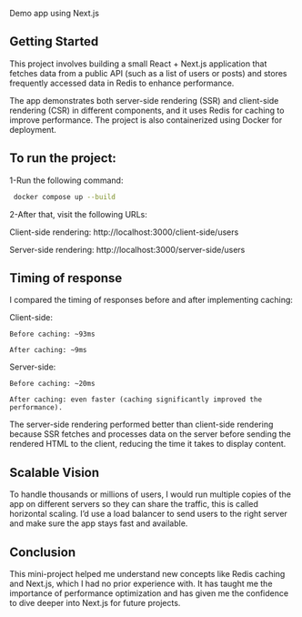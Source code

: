 
Demo app using Next.js

## Getting Started


  This project involves building a small React + Next.js application that fetches data from a public API
  (such as a list of users or posts) and stores frequently accessed data in Redis to enhance performance.
  
  The app demonstrates both server-side rendering (SSR) and client-side rendering (CSR) in different components, 
  and it uses Redis for caching to improve performance. 
  The project is also containerized using Docker for deployment.


## To run the project:

1-Run the following command:
  ```bash
   docker compose up --build
 ```
2-After that, visit the following URLs:

  Client-side rendering: http://localhost:3000/client-side/users
  
  Server-side rendering: http://localhost:3000/server-side/users

## Timing of response

  I compared the timing of responses before and after implementing caching:
  
  Client-side:
  
    Before caching: ~93ms
    
    After caching: ~9ms
  
  Server-side:
  
    Before caching: ~20ms
    
    After caching: even faster (caching significantly improved the performance).
  
  The server-side rendering performed better than client-side rendering because SSR fetches and processes 
  data on the server before sending the rendered HTML to the client, reducing the time it takes to display content.
  

## Scalable Vision

  To handle thousands or millions of users, I would run multiple copies of the app on different servers so they can share the traffic,
  this is called horizontal scaling. I’d use a load balancer to send users to the right server and make sure the app stays fast and available.


## Conclusion
  This mini-project helped me understand new concepts like Redis caching and Next.js, which I had no prior experience with. It has taught me the importance of performance optimization and has given me the confidence to dive deeper into Next.js for future projects.







